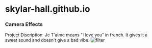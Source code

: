 # skylar-hall.github.io
### Camera Effects
Project Discription:
Je T'aime means "I love you" in french. It gives it a sweet sound and doesn't give a bad vibe. 
![filter](/Camera_Effects_{skylar-hall}.png)
